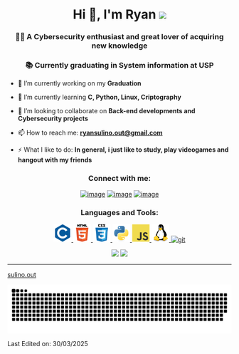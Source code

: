 <h1 align="center">Hi 👋, I'm Ryan <img height="40" src="https://emoji.gg/assets/emoji/7333-parrotdance.gif"></h1>
<h3 align="center">👨‍💻 A Cybersecurity enthusiast and great lover of acquiring new knowledge</h3>
<h3 align="center">📚 Currently graduating in System information at USP</h3>

- 🔭 I’m currently working on my **Graduation**

- 🌱 I’m currently learning **C, Python, Linux, Criptography**

- 👯 I’m looking to collaborate on **Back-end developments and Cybersecurity projects**

- 📫 How to reach me: **ryansulino.out@gmail.com**

- ⚡ What I like to do: **In general, i just like to study, play videogames and hangout with my friends**

<h3 align="center">Connect with me:</h3>
<div align="center">

[![image](https://img.shields.io/badge/LinkedIn-0077B5?style=for-the-badge&logo=linkedin&logoColor=white)](https://br.linkedin.com/in/ryan-sulino-arrua-47a598359)
[![image](https://img.shields.io/badge/Instagram-E4405F?style=for-the-badge&logo=instagram&logoColor=white)](https://www.instagram.com/sulino.out)
[![image](https://img.shields.io/badge/Gmail-D14836?style=for-the-badge&logo=gmail&logoColor=white)](mailto:produtor.ryansulino.out@gmail.com)
  
</div>

<h3 align="center">Languages and Tools:</h3>

<p align="center"> 
  <a href="https://www.w3schools.com/c/index.php" target="_blank"> 
    <img src="https://raw.githubusercontent.com/devicons/devicon/ca28c779441053191ff11710fe24a9e6c23690d6/icons/c/c-plain.svg" alt="html5" width="40" height="40"/> 
  </a>
  <a href="https://www.w3schools.com/html/default.asp" target="_blank"> 
    <img src="https://raw.githubusercontent.com/devicons/devicon/master/icons/html5/html5-original-wordmark.svg" alt="html5" width="40" height="40"/> 
  </a>
  <a href="https://www.w3schools.com/css/" target="_blank"> 
    <img src="https://raw.githubusercontent.com/devicons/devicon/master/icons/css3/css3-original-wordmark.svg" alt="css3" width="40" height="40"/> 
  </a> 
  <a href="https://www.python.org" target="_blank"> 
    <img src="https://raw.githubusercontent.com/devicons/devicon/master/icons/python/python-original.svg" alt="python" width="40" height="40"/> 
  </a>  
  <a href="https://developer.mozilla.org/en-US/docs/Web/JavaScript" target="_blank"> 
    <img src="https://raw.githubusercontent.com/devicons/devicon/master/icons/javascript/javascript-original.svg" alt="javascript" width="40" height="40"/> 
  </a> 
  <a href="https://www.linux.org/" target="_blank"> 
    <img src="https://raw.githubusercontent.com/devicons/devicon/master/icons/linux/linux-original.svg" alt="linux" width="40" height="40"/> 
  </a> 
  <a href="https://git-scm.com/" target="_blank"> 
    <img src="https://www.vectorlogo.zone/logos/git-scm/git-scm-icon.svg" alt="git" width="40" height="40"/> 
  </a>
</p>

<p align= "center">
  <img height= "150" src="https://github-readme-stats.vercel.app/api?username=sulino-out&theme=react&show_icons=true&include_all_commits=true" />
  <img height= "150" src="https://github-readme-stats.vercel.app/api/top-langs/?username=sulino-out&theme=react&layout=compact" />
</p>

------

[sulino.out](https://github.com/sulino-out)

<picture align="center">
  <source media="(prefers-color-scheme: dark)" srcset="https://raw.githubusercontent.com/mari4souza/mari4souza/output/github-contribution-grid-snake-dark.svg">
  <source media="(prefers-color-scheme: light)" srcset="https://raw.githubusercontent.com/mari4souza/mari4souza/output/github-contribution-grid-snake-dark.svg">
  <img align="center" alt="github contribution grid snake animation" src="https://raw.githubusercontent.com/mari4souza/mari4souza/output/github-contribution-grid-snake.svg">
</picture>

Last Edited on: 30/03/2025
